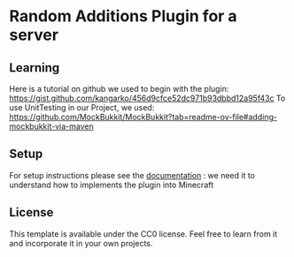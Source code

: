 # Random Additions Plugin for a server

## Learning

Here is a tutorial on github we used to begin with the plugin: https://gist.github.com/kangarko/456d9cfce52dc971b93dbbd12a95f43c
To use UnitTesting in our Project, we used: https://github.com/MockBukkit/MockBukkit?tab=readme-ov-file#adding-mockbukkit-via-maven

## Setup

For setup instructions please see the [documentation](https://docs.papermc.io/paper/dev/plugin-yml) : we need it to understand how to implements the plugin into Minecraft

## License

This template is available under the CC0 license. Feel free to learn from it and incorporate it in your own projects.
